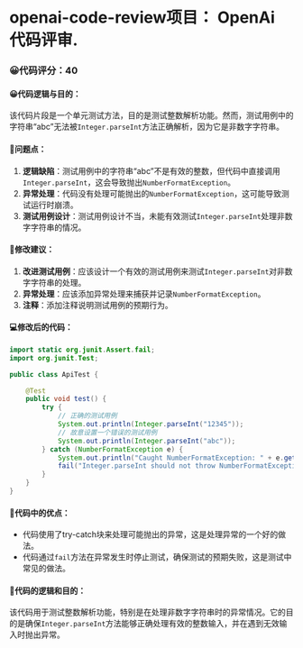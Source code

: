 # openai-code-review项目： OpenAi 代码评审.
### 😀代码评分：40
#### 😀代码逻辑与目的：
该代码片段是一个单元测试方法，目的是测试整数解析功能。然而，测试用例中的字符串“abc”无法被`Integer.parseInt`方法正确解析，因为它是非数字字符串。

#### 🤔问题点：
1. **逻辑缺陷**：测试用例中的字符串“abc”不是有效的整数，但代码中直接调用`Integer.parseInt`，这会导致抛出`NumberFormatException`。
2. **异常处理**：代码没有处理可能抛出的`NumberFormatException`，这可能导致测试运行时崩溃。
3. **测试用例设计**：测试用例设计不当，未能有效测试`Integer.parseInt`处理非数字字符串的情况。

#### 🎯修改建议：
1. **改进测试用例**：应该设计一个有效的测试用例来测试`Integer.parseInt`对非数字字符串的处理。
2. **异常处理**：应该添加异常处理来捕获并记录`NumberFormatException`。
3. **注释**：添加注释说明测试用例的预期行为。

#### 💻修改后的代码：
```java
import static org.junit.Assert.fail;
import org.junit.Test;

public class ApiTest {

    @Test
    public void test() {
        try {
            // 正确的测试用例
            System.out.println(Integer.parseInt("12345"));
            // 故意设置一个错误的测试用例
            System.out.println(Integer.parseInt("abc"));
        } catch (NumberFormatException e) {
            System.out.println("Caught NumberFormatException: " + e.getMessage());
            fail("Integer.parseInt should not throw NumberFormatException for valid inputs.");
        }
    }
}
```
#### 🌟代码中的优点：
- 代码使用了try-catch块来处理可能抛出的异常，这是处理异常的一个好的做法。
- 代码通过`fail`方法在异常发生时停止测试，确保测试的预期失败，这是测试中常见的做法。

#### 📝代码的逻辑和目的：
该代码用于测试整数解析功能，特别是在处理非数字字符串时的异常情况。它的目的是确保`Integer.parseInt`方法能够正确处理有效的整数输入，并在遇到无效输入时抛出异常。